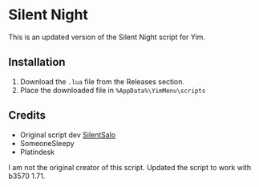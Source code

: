 # Silent Night

This is an updated version of the Silent Night script for Yim. 

## Installation
1. Download the `.lua` file from the Releases section.
2. Place the downloaded file in `%AppData%\YimMenu\scripts`

## Credits
- Original script dev [SilentSalo](https://github.com/SilentSalo/SilentNight)
- SomeoneSleepy
- Platindesk

I am not the original creator of this script. Updated the script to work with b3570 1.71.
